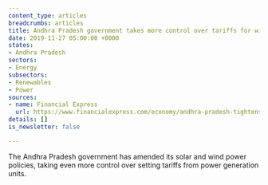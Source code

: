 ```yaml
---
content_type: articles
breadcrumbs: articles
title: Andhra Pradesh government takes more control over tariffs for wind, solar.
date: 2019-11-27 05:00:00 +0000
states:
- Andhra Pradesh
sectors:
- Energy
subsectors:
- Renewables
- Power
sources:
- name: Financial Express
  url: https://www.financialexpress.com/economy/andhra-pradesh-tightens-renewable-energy-norms/1768431/
details: []
is_newsletter: false

---
```

The Andhra Pradesh government has amended its solar and wind power policies, taking even more control over setting tariffs from power generation units.
